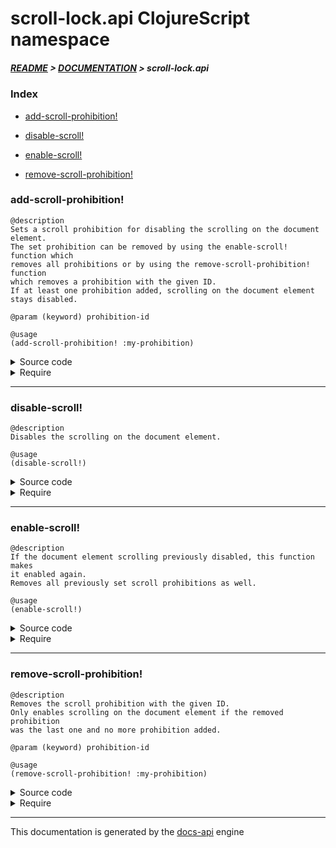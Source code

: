 
# scroll-lock.api ClojureScript namespace

##### [README](../../../README.md) > [DOCUMENTATION](../../COVER.md) > scroll-lock.api

### Index

- [add-scroll-prohibition!](#add-scroll-prohibition)

- [disable-scroll!](#disable-scroll)

- [enable-scroll!](#enable-scroll)

- [remove-scroll-prohibition!](#remove-scroll-prohibition)

### add-scroll-prohibition!

```
@description
Sets a scroll prohibition for disabling the scrolling on the document element.
The set prohibition can be removed by using the enable-scroll! function which
removes all prohibitions or by using the remove-scroll-prohibition! function
which removes a prohibition with the given ID.
If at least one prohibition added, scrolling on the document element stays disabled.
```

```
@param (keyword) prohibition-id
```

```
@usage
(add-scroll-prohibition! :my-prohibition)
```

<details>
<summary>Source code</summary>

```
(defn add-scroll-prohibition!
  [prohibition-id]
  (if (helpers/any-scroll-prohibition-added?)
      (do (swap! state/PROHIBITIONS assoc prohibition-id true))
      (do (swap! state/PROHIBITIONS assoc prohibition-id true)
          (disable-dom-scroll!))))
```

</details>

<details>
<summary>Require</summary>

```
(ns my-namespace (:require [scroll-lock.api :refer [add-scroll-prohibition!]]))

(scroll-lock.api/add-scroll-prohibition! ...)
(add-scroll-prohibition!                 ...)
```

</details>

---

### disable-scroll!

```
@description
Disables the scrolling on the document element.
```

```
@usage
(disable-scroll!)
```

<details>
<summary>Source code</summary>

```
(defn disable-scroll!
  []
  (when-not (helpers/any-scroll-prohibition-added?)
            (swap! state/PROHIBITIONS assoc ::default-prohibition true)
            (disable-dom-scroll!)))
```

</details>

<details>
<summary>Require</summary>

```
(ns my-namespace (:require [scroll-lock.api :refer [disable-scroll!]]))

(scroll-lock.api/disable-scroll!)
(disable-scroll!)
```

</details>

---

### enable-scroll!

```
@description
If the document element scrolling previously disabled, this function makes
it enabled again.
Removes all previously set scroll prohibitions as well.
```

```
@usage
(enable-scroll!)
```

<details>
<summary>Source code</summary>

```
(defn enable-scroll!
  []
  (reset! state/PROHIBITIONS nil)
  (enable-dom-scroll!))
```

</details>

<details>
<summary>Require</summary>

```
(ns my-namespace (:require [scroll-lock.api :refer [enable-scroll!]]))

(scroll-lock.api/enable-scroll!)
(enable-scroll!)
```

</details>

---

### remove-scroll-prohibition!

```
@description
Removes the scroll prohibition with the given ID.
Only enables scrolling on the document element if the removed prohibition
was the last one and no more prohibition added.
```

```
@param (keyword) prohibition-id
```

```
@usage
(remove-scroll-prohibition! :my-prohibition)
```

<details>
<summary>Source code</summary>

```
(defn remove-scroll-prohibition!
  [prohibition-id]
  (when (helpers/scroll-prohibition-added? prohibition-id)
        (swap! state/PROHIBITIONS dissoc prohibition-id)
        (if-not (helpers/any-scroll-prohibition-added?)
                (enable-dom-scroll!))))
```

</details>

<details>
<summary>Require</summary>

```
(ns my-namespace (:require [scroll-lock.api :refer [remove-scroll-prohibition!]]))

(scroll-lock.api/remove-scroll-prohibition! ...)
(remove-scroll-prohibition!                 ...)
```

</details>

---

This documentation is generated by the [docs-api](https://github.com/bithandshake/docs-api) engine

